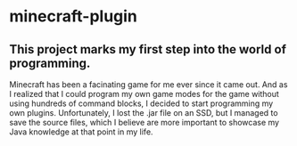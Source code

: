 # minecraft-plugin
## This project marks my first step into the world of programming.

Minecraft has been a facinating game for me ever since it came out. And as I realized that I could program my own game modes for the game without using hundreds of command blocks, I decided to start programming my own plugins. Unfortunately, I lost the .jar file on an SSD, but I managed to save the source files, which I believe are more important to showcase my Java knowledge at that point in my life.

